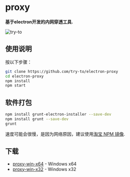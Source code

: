 # proxy

**基于electron开发的内网穿透工具.**

![try-to](http://downloads.tryto.cn/proxy/1.0.1/img/2.png)

## 使用说明

按以下步骤：

```bash
git clone https://github.com/try-to/electron-proxy
cd electron-proxy
npm install
npm start
```
## 软件打包
```bash
npm install grunt-electron-installer --save-dev
npm install grunt --save-dev
grunt
```

速度可能会很慢，是因为网络原因，建议使用[淘宝 NPM 镜像](https://npm.taobao.org/).

## 下载

- [proxy-win-x64](http://downloads.tryto.cn/proxy/1.0.1/win64.zip) - Windows x64
- [proxy-win-x32](http://downloads.tryto.cn/proxy/1.0.1/win32.zip) - Windows x32

